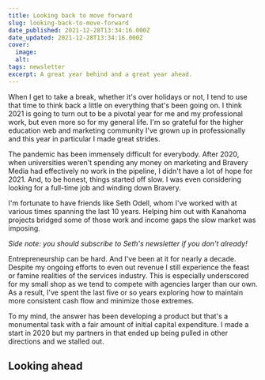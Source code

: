 ```yaml
---
title: Looking back to move forward
slug: looking-back-to-move-forward
date_published: 2021-12-28T13:34:16.000Z
date_updated: 2021-12-28T13:34:16.000Z
cover:
  image:
  alt:
tags: newsletter
excerpt: A great year behind and a great year ahead.
---
```


When I get to take a break, whether it's over holidays or not, I tend to use that time to think back a little on everything that's been going on. I think 2021 is going to turn out to be a pivotal year for me and my professional work, but even more so for my general life. I'm so grateful for the higher education web and marketing community I've grown up in professionally and this year in particular I made great strides.

The pandemic has been immensely difficult for everybody. After 2020, when universities weren't spending any money on marketing and Bravery Media had effectively no work in the pipeline, I didn't have a lot of hope for 2021. And, to be honest, things started off slow. I was even considering looking for a full-time job and winding down Bravery.

I'm fortunate to have friends like Seth Odell, whom I've worked with at various times spanning the last 10 years. Helping him out with Kanahoma projects bridged some of those work and income gaps the slow market was imposing.

_Side note: you should subscribe to Seth's newsletter if you don't already!_

Entrepreneurship can be hard. And I've been at it for nearly a decade. Despite my ongoing efforts to even out revenue I still experience the feast or famine realities of the services industry. This is especially underscored for my small shop as we tend to compete with agencies larger than our own. As a result, I've spent the last five or so years exploring how to maintain more consistent cash flow and minimize those extremes.

To my mind, the answer has been developing a product but that's a monumental task with a fair amount of initial capital expenditure. I made a start in 2020 but my partners in that ended up being pulled in other directions and we stalled out.

## Looking ahead
